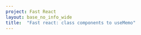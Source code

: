 ```yaml
---
project: Fast React
layout: base_no_info_wide
title:  "Fast react: class components to useMemo"
---
```

<style>
    .border {
        background-color: rgba(186,98,54,.3);
        padding: 1rem;
    }
    pre {
        margin-top: 0;
    }
    .two_col {
        display: grid;
        grid-template-columns: 4fr 7fr;
        grid-template-rows: auto;
    }
    .two_col div {
        margin-right: 0.5rem;
        grid-area: auto;
    }
    .border .border {
        margin: 1rem;
    }
</style>
<div id="react-app-root"></div>

<script src="/assets/react_bundle.js"></script>
